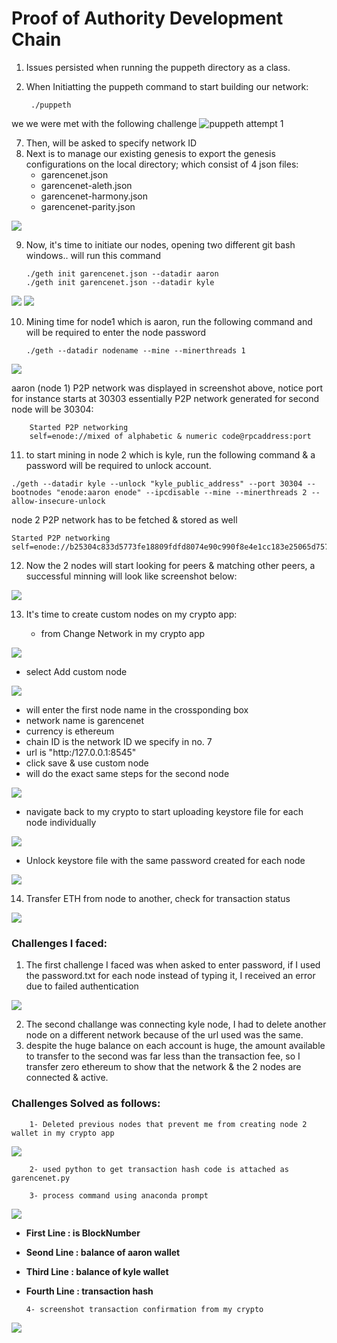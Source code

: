 # Proof of Authority Development Chain

1. Issues persisted when running the puppeth directory as a class. 
1. When Initiatting the puppeth command to start building our network:
   
        ./puppeth
we we were met with the following challenge 
![puppeth attempt 1](https://user-images.githubusercontent.com/87097889/144486054-26a8758b-ab75-499e-82b4-ce047106403b.png)


7. Then, will be asked to specify network ID
8. Next is to manage our existing genesis to export the genesis configurations on the local directory; which consist of 4 json files:
   - garencenet.json 
   - garencenet-aleth.json
   - garencenet-harmony.json
   - garencenet-parity.json

![](Images/3.jpg)

9.  Now, it's time to initiate our nodes, opening two different git bash windows.. will run this command

        ./geth init garencenet.json --datadir aaron
        ./geth init garencenet.json --datadir kyle
![](Images/4.jpg)
![](Images/5.jpg)

10. Mining time for node1 which is aaron, run the following command and will be required to enter the node password

        ./geth --datadir nodename --mine --minerthreads 1

![](Images/6.jpg)

aaron (node 1) P2P network was displayed in screenshot above, notice port for instance starts at 30303 essentially P2P network generated for second node will be 30304:

        Started P2P networking                   
        self=enode://mixed of alphabetic & numeric code@rpcaddress:port


11.    to start mining in node 2 which is kyle, run the following command & a password will be required to unlock account.

    ./geth --datadir kyle --unlock "kyle_public_address" --port 30304 --bootnodes "enode:aaron enode" --ipcdisable --mine --minerthreads 2 --allow-insecure-unlock
node 2 P2P network has to be fetched & stored as well

    Started P2P networking                   
    self=enode://b25304c833d5773fe18809fdfd8074e90c990f8e4e1cc183e25065d7579c056a0d0f685260aa808598f5ca38dba0b029d874b8d84ea8db1ca63aa0215f753c33@127.0.0.1:30304

12. Now the 2 nodes will start looking for peers & matching other peers, a successful minning will look like screenshot below:

![](Images/7.jpg)

13. It's time to create custom nodes on my crypto app:
    
    - from Change Network in my crypto app
  
  ![](Images/crypto.jpg)
    
- select Add custom node

![](Images/csutom.jpg)

- will enter the first node name in the crossponding box
- network name is garencenet
- currency is ethereum
- chain ID is the network ID we specify in no. 7
- url is  "http:/127.0.0.1:8545"
- click save & use custom node
- will do the exact same steps for the second node

![](Images/set.jpg)

- navigate back to my crypto to start uploading keystore file for each node individually

![](Images/key.jpg)

- Unlock keystore file with the same password created for each node

![](Images/wallet.jpg)

14. Transfer ETH from node to another, check for transaction status

![](Images/conf.jpg)


###  Challenges I faced:

1.  The first challenge I faced was when asked to enter password, if I used the password.txt for each node instead of typing it, I received an error due to failed authentication

![](Images/error1.jpg)

2.  The second challange was connecting kyle node, I had to delete another node on a different network because of the url used was the same.
3.  despite the huge balance on each account is huge, the amount available to transfer to the second was far less than the transaction fee, so I transfer zero ethereum to show that the network & the 2 nodes are connected & active.

### Challenges Solved as follows:
        1- Deleted previous nodes that prevent me from creating node 2 wallet in my crypto app
![](PythonTrial/kylewallet.jpg)
        
        2- used python to get transaction hash code is attached as garencenet.py

        3- process command using anaconda prompt
![](PythonTrial/anaconda.jpg)
*   **First Line : is BlockNumber**
*   **Seond Line : balance of aaron wallet**
*   **Third Line : balance of kyle wallet**
*   **Fourth Line : transaction hash**
  
        4- screenshot transaction confirmation from my crypto

![](PythonTrial/confirmation.jpg)




